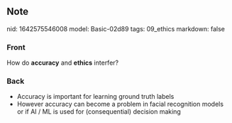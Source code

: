 ## Note
nid: 1642575546008
model: Basic-02d89
tags: 09_ethics
markdown: false

### Front
How do <b>accuracy</b> and <b>ethics</b> interfer?

### Back
<ul><li>Accuracy is important for learning ground truth labels</li><li>However accuracy can become a problem in facial recognition models or if AI / ML is used for (consequential) decision making</li></ul>
